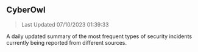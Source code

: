 ## CyberOwl 
> Last Updated 07/10/2023 01:39:33 


A daily updated summary of the most frequent types of security incidents currently being reported from different sources.

